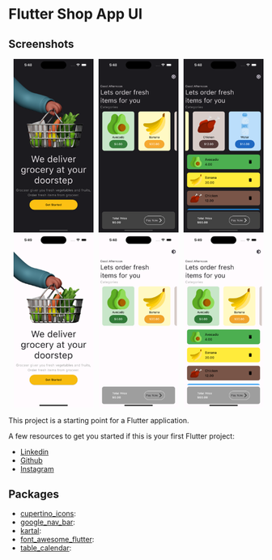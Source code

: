 # Flutter Shop App UI



## Screenshots

<div style="display: flex; justify-content: center;">
  <div style="flex: 1; margin-left: 10px;">
     <img src="app_asset/1.png" alt="Ana Ekran" width="300" />
    <img src="app_asset/1-2.png" alt="Ana Ekran" width="300" />
  </div>
   <div style="flex: 1; margin-left: 10px;">
     <img src="app_asset/2.png" alt="Ana Ekran" width="300" />
    <img src="app_asset/2-1.png" alt="Ana Ekran" width="300" />
  </div>
   <div style="flex: 1; margin-left: 10px;">
     <img src="app_asset/3.png" alt="Ana Ekran" width="300" />
     <img src="app_asset/3-1.png" alt="Ana Ekran" width="300" />
    
  </div>
</div>


This project is a starting point for a Flutter application.

A few resources to get you started if this is your first Flutter project:

- [Linkedin](https://www.linkedin.com/in/vural-kayra-cetintas/)
- [Github](https://github.com/vuralkayracetintas)
- [Instagram](https://www.instagram.com/vuralkayrac/)



## Packages
- [cupertino_icons](https://pub.dev/packages/cupertino_icons): 
- [google_nav_bar](https://pub.dev/packages/google_nav_bar):
- [kartal](https://pub.dev/packages/kartal):
- [font_awesome_flutter](https://pub.dev/packages/font_awesome_flutter): 
- [table_calendar](https://pub.dev/packages/table_calendar): 